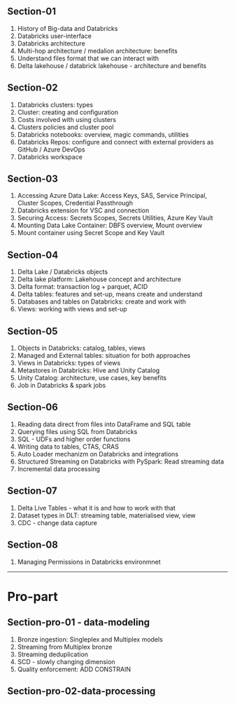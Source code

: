 
## Section-01
1. History of Big-data and Databricks
2. Databricks user-interface
3. Databricks architecture
4. Multi-hop architecture / medalion architecture: benefits 
5. Understand files format that we can interact with
6. Delta lakehouse / databrick lakehouse - architecture and benefits

## Section-02
1. Databricks clusters: types
2. Cluster: creating and configuration
3. Costs involved with using clusters
4. Clusters policies and cluster pool
5. Databricks notebooks: overview, magic commands, utilities
6. Databricks Repos: configure and connect with external providers as GitHub / Azure DevOps
7. Databricks workspace

## Section-03
1. Accessing Azure Data Lake: Access Keys, SAS, Service Principal, Cluster Scopes, Credential Passthrough
2. Databricks extension for VSC and connection
3. Securing Access: Secrets Scopes, Secrets Utilities, Azure Key Vault
4. Mounting Data Lake Container: DBFS overview, Mount overview
5. Mount container using Secret Scope and Key Vault 

## Section-04
1. Delta Lake / Databricks objects
2. Delta lake platform: Lakehouse concept and architecture
3. Delta format: transaction log + parquet, ACID
4. Delta tables: features and set-up, means create and understand
5. Databases and tables on Databricks: create and work with
6. Views: working with views and set-up


## Section-05
1. Objects in Databricks: catalog, tables, views 
2. Managed and External tables: situation for both approaches
3. Views in Databricks: types of views
4. Metastores in Databricks: Hive and Unity Catalog
5. Unity Catalog: architecture, use cases, key benefits
6. Job in Databricks & spark jobs


## Section-06
1. Reading data direct from files into DataFrame and SQL table
2. Querying files using SQL from Databricks
3. SQL - UDFs and higher order functions
4. Writing data to tables, CTAS, CRAS
5. Auto Loader mechanizm on Databricks and integrations
6. Structured Streaming on Databricks with PySpark: Read streaming data
7. Incremental data processing


## Section-07
1. Delta Live Tables - what it is and how to work with that
2. Dataset types in DLT: streaming table, materialised view, view 
3. CDC - change data capture


## Section-08
1. Managing Permissions in Databricks environmnet


___
# Pro-part

## Section-pro-01 - data-modeling
1. Bronze ingestion: Singleplex and Multiplex models
2. Streaming from Multiplex bronze
3. Streaming deduplication
4. SCD - slowly changing dimension 
5. Quality enforcement: ADD CONSTRAIN


## Section-pro-02-data-processing
